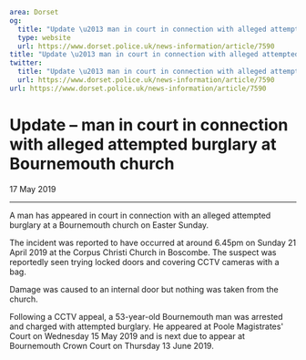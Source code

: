 ```yaml
area: Dorset
og:
  title: "Update \u2013 man in court in connection with alleged attempted burglary at Bournemouth church"
  type: website
  url: https://www.dorset.police.uk/news-information/article/7590
title: "Update \u2013 man in court in connection with alleged attempted burglary at Bournemouth church |"
twitter:
  title: "Update \u2013 man in court in connection with alleged attempted burglary at Bournemouth church"
  url: https://www.dorset.police.uk/news-information/article/7590
url: https://www.dorset.police.uk/news-information/article/7590
```

# Update – man in court in connection with alleged attempted burglary at Bournemouth church

17 May 2019

* * *

A man has appeared in court in connection with an alleged attempted burglary at a Bournemouth church on Easter Sunday.

The incident was reported to have occurred at around 6.45pm on Sunday 21 April 2019 at the Corpus Christi Church in Boscombe. The suspect was reportedly seen trying locked doors and covering CCTV cameras with a bag.

Damage was caused to an internal door but nothing was taken from the church.

Following a CCTV appeal, a 53-year-old Bournemouth man was arrested and charged with attempted burglary. He appeared at Poole Magistrates' Court on Wednesday 15 May 2019 and is next due to appear at Bournemouth Crown Court on Thursday 13 June 2019.
